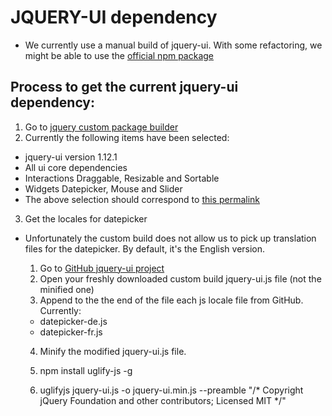 # JQUERY-UI dependency

- We currently use a manual build of jquery-ui. With some refactoring, we might be able to use
  the [official npm package](https://jqueryui.com/upgrade-guide/1.12/#official-package-on-npm)

## Process to get the current jquery-ui dependency:

1. Go to [jquery custom package builder](http://jqueryui.com/download/)
2. Currently the following items have been selected:
  - jquery-ui version 1.12.1
  - All ui core dependencies
  - Interactions Draggable, Resizable and Sortable
  - Widgets Datepicker, Mouse and Slider
  - The above selection should correspond to [this permalink](http://jqueryui.com/download/#!version=1.12.1&components=111111111111101010000010010010000000000000000000)
3. Get the locales for datepicker
  - Unfortunately the custom build does not allow us to pick up translation files
  for the datepicker. By default, it's the English version.

    1. Go to [GitHub jquery-ui project](https://github.com/jquery/jquery-ui/tree/master/ui/i18n)
    2. Open your freshly downloaded custom build jquery-ui.js file
    (not the minified one)
    3. Append to the the end of the file each js locale file from GitHub. Currently:
      - datepicker-de.js
      - datepicker-fr.js
    4. Minify the modified jquery-ui.js file.

      1. npm install uglify-js -g
      2. uglifyjs jquery-ui.js -o jquery-ui.min.js --preamble "/* Copyright jQuery Foundation and other contributors; Licensed MIT */"
